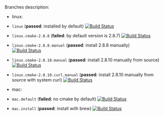 Branches description:
* linux:
 * `linux` (**passed**: installed by default)
[![Build Status](https://travis-ci.org/travis-ci-tester/travis-test-cmake.png?branch=linux)](https://travis-ci.org/travis-ci-tester/travis-test-cmake)
 * `linux.cmake-2.8.8` (**failed**: by default version is 2.8.7)
[![Build Status](https://travis-ci.org/travis-ci-tester/travis-test-cmake.png?branch=linux.cmake-2.8.8)](https://travis-ci.org/travis-ci-tester/travis-test-cmake)
 * `linux.cmake-2.8.8.manual` (**passed**: install 2.8.8 manually)
[![Build Status](https://travis-ci.org/travis-ci-tester/travis-test-cmake.png?branch=linux.cmake-2.8.8.manual)](https://travis-ci.org/travis-ci-tester/travis-test-cmake)
 * `linux.cmake-2.8.10.manual` (**passed**: install 2.8.10 manually from source)
[![Build Status](https://travis-ci.org/travis-ci-tester/travis-test-cmake.png?branch=linux.cmake-2.8.10.manual)](https://travis-ci.org/travis-ci-tester/travis-test-cmake)
 * `linux.cmake-2.8.10.curl.manual` (**passed**: install 2.8.10 manually from source with system curl)
[![Build Status](https://travis-ci.org/travis-ci-tester/travis-test-cmake.png?branch=linux.cmake-2.8.10.curl.manual)](https://travis-ci.org/travis-ci-tester/travis-test-cmake)

* mac:
 * `mac.default` (**failed**: no cmake by default)
[![Build Status](https://travis-ci.org/travis-ci-tester/travis-test-cmake.png?branch=mac.default)](https://travis-ci.org/travis-ci-tester/travis-test-cmake)
 * `mac.install` (**passed**: install with brew)
[![Build Status](https://travis-ci.org/travis-ci-tester/travis-test-cmake.png?branch=mac.install)](https://travis-ci.org/travis-ci-tester/travis-test-cmake)
